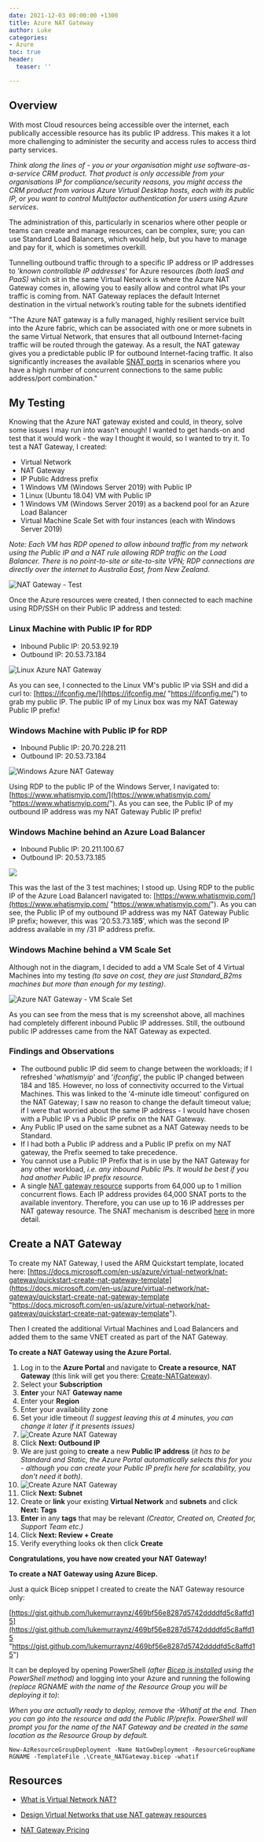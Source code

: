 ```yaml
---
date: 2021-12-03 00:00:00 +1300
title: Azure NAT Gateway
author: Luke
categories:
- Azure
toc: true
header:
  teaser: ''

---
```

## Overview

With most Cloud resources being accessible over the internet, each publically accessible resource has its public IP address. This makes it a lot more challenging to administer the security and access rules to access third party services.

_Think along the lines of - you or your organisation might use software-as-a-service CRM product. That product is only accessible from your organisations IP for compliance/security reasons, you might access the CRM product from various Azure Virtual Desktop hosts, each with its public IP, or you want to control Multifactor authentication for users using Azure services_.

The administration of this, particularly in scenarios where other people or teams can create and manage resources, can be complex, sure; you can use Standard Load Balancers, which would help, but you have to manage and pay for it, which is sometimes overkill.

Tunnelling outbound traffic through to a specific IP address or IP addresses to _'known controllable IP addresses_' for Azure resources _(both IaaS and PaaS)_ which sit in the same Virtual Network is where the Azure NAT Gateway comes in, allowing you to easily allow and control what IPs your traffic is coming from. NAT Gateway replaces the default Internet destination in the virtual network’s routing table for the subnets identified

"The Azure NAT gateway is a fully managed, highly resilient service built into the Azure fabric, which can be associated with one or more subnets in the same Virtual Network, that ensures that all outbound Internet-facing traffic will be routed through the gateway. As a result, the NAT gateway gives you a predictable public IP for outbound Internet-facing traffic. It also significantly increases the available [SNAT ports](https://docs.microsoft.com/en-us/azure/app-service/troubleshoot-intermittent-outbound-connection-errors) in scenarios where you have a high number of concurrent connections to the same public address/port combination."

## My Testing

Knowing that the Azure NAT gateway existed and could, in theory, solve some issues I may run into wasn't enough! I wanted to get hands-on and test that it would work - the way I thought it would, so I wanted to try it. To test a NAT Gateway, I created:

* Virtual Network
* NAT Gateway
* IP Public Address prefix
* 1 Windows VM (Windows Server 2019) with Public IP
* 1 Linux (Ubuntu 18.04) VM with Public IP
* 1 Windows VM (Windows Server 2019) as a backend pool for an Azure Load Balancer
* Virtual Machine Scale Set with four instances (each with Windows Server 2019)

_Note: Each VM has RDP opened to allow inbound traffic from my network using the Public IP and a NAT rule allowing RDP traffic on the Load Balancer. There is no point-to-site or site-to-site VPN; RDP connections are directly over the internet to Australia East, from New Zealand._

![NAT Gateway - Test](/uploads/natgw_test.png "NAT Gateway - Test") 

Once the Azure resources were created, I then connected to each machine using RDP/SSH on their Public IP address and tested:

### Linux Machine with Public IP for RDP

* Inbound Public IP: 20.53.92.19
* Outbound IP: 20.53.73.184

![Linux Azure NAT Gateway](/uploads/linux_ubuntu_nat_test.png "Linux Azure NAT Gateway")

As you can see, I connected to the Linux VM's public IP via SSH and did a curl to: [https://ifconfig.me/](https://ifconfig.me/ "https://ifconfig.me/") to grab my public IP. The public IP of my Linux box was my NAT Gateway Public IP prefix!

### Windows Machine with Public IP for RDP

* Inbound Public IP: 20.70.228.211
* Outbound IP: 20.53.73.184

![Windows Azure NAT Gateway](/uploads/window_nat_test.png "Windows Azure NAT Gateway")

Using RDP to the public IP of the Windows Server, I navigated to: [https://www.whatismyip.com/](https://www.whatismyip.com/  "https://www.whatismyip.com/"). As you can see, the Public IP of my outbound IP address was my NAT Gateway Public IP prefix!

### Windows Machine behind an Azure Load Balancer

* Inbound Public IP: 20.211.100.67
* Outbound IP: 20.53.73.185

![](/uploads/windows_nat_test_loadbalancer.png)

This was the last of the 3 test machines; I stood up. Using RDP to the public IP of the Azure Load BalancerI navigated to: [https://www.whatismyip.com/](https://www.whatismyip.com/ "https://www.whatismyip.com/"). As you can see, the Public IP of my outbound IP address was my NAT Gateway Public IP prefix; however, this was '20.53.73.18**5**', which was the second IP address available in my /31 IP address prefix.

### Windows Machine behind a VM Scale Set

Although not in the diagram, I decided to add a VM Scale Set of 4 Virtual Machines into my testing _(to save on cost, they are just Standard_B2ms machines but more than enough for my testing)_.

![Azure NAT Gateway - VM Scale Set](/uploads/vmss_nat_test.png "Azure NAT Gateway - VM Scale Set")

As you can see from the mess that is my screenshot above, all machines had completely different inbound Public IP addresses. Still, the outbound public IP addresses came from the NAT Gateway as expected.

### Findings and Observations

* The outbound public IP did seem to change between the workloads; if I refreshed '_whatismyip_' and '_ifconfig_', the public IP changed between 184 and 185. However, no loss of connectivity occurred to the Virtual Machines. This was linked to the '4-minute idle timeout' configured on the NAT Gateway; I saw no reason to change the default timeout value; if I were that worried about the same IP address - I would have chosen with a Public IP vs a Public IP prefix on the NAT Gateway.
* Any Public IP used on the same subnet as a NAT Gateway needs to be Standard.
* If I had both a Public IP address and a Public IP prefix on my NAT gateway, the Prefix seemed to take precedence.
* You cannot use a Public IP Prefix that is in use by the NAT Gateway for any other workload, _i.e. any inbound Public IPs. It would be best if you had another Public IP prefix resource._
* A single [NAT gateway resource](https://docs.microsoft.com/en-us/azure/virtual-network/nat-gateway/nat-gateway-resource) supports from 64,000 up to 1 million concurrent flows. Each IP address provides 64,000 SNAT ports to the available inventory. Therefore, you can use up to 16 IP addresses per NAT gateway resource. The SNAT mechanism is described [here](https://docs.microsoft.com/en-us/azure/virtual-network/nat-gateway/nat-gateway-resource#source-network-address-translation) in more detail.

## Create a NAT Gateway

To create my NAT Gateway, I used the ARM Quickstart template, located here: [https://docs.microsoft.com/en-us/azure/virtual-network/nat-gateway/quickstart-create-nat-gateway-template](https://docs.microsoft.com/en-us/azure/virtual-network/nat-gateway/quickstart-create-nat-gateway-template "https://docs.microsoft.com/en-us/azure/virtual-network/nat-gateway/quickstart-create-nat-gateway-template").

Then I created the additional Virtual Machines and Load Balancers and added them to the same VNET created as part of the NAT Gateway.

**To create a NAT Gateway using the Azure Portal.**

 1. Log in to the **Azure Portal** and navigate to **Create a resource**, **NAT Gateway** (this link will get you there: [Create-NATGateway](https://portal.azure.com/#create/Microsoft.NatGateway-ARM "Create network address translation (NAT) gateway")).
 2. Select your **Subscription**
 3. **Enter** your NAT **Gateway name**
 4. Enter your **Region**
 5. Enter your availability zone
 6. Set your idle timeout _(I suggest leaving this at 4 minutes, you can change it later if it presents issues)_
 7. ![Create Azure NAT Gateway](/uploads/create_natgateway1.png "Create Azure NAT Gateway")
 8. Click **Next: Outbound IP**
 9. We are just going to **create** a new **Public IP address** (_it has to be Standard and Static, the Azure Portal automatically selects this for you - although you can create your Public IP prefix here for scalability, you don't need it both)_.
10. ![Create Azure NAT Gateway](/uploads/create_natgateway2.png "Create Azure NAT Gateway")
11.  Click **Next: Subnet**
12. Create or **link** your existing **Virtual Network** and **subnets** and click **Next: Tags**
13. **Enter** in any **tags** that may be relevant _(Creator, Created on, Created for, Support Team etc.)_ 
14. Click **Next: Review  + Create**
15. Verify everything looks ok then click **Create**

**Congratulations, you have now created your NAT Gateway!**

**To create a NAT Gateway using Azure Bicep.**

Just a quick Bicep snippet I created to create the NAT Gateway resource only:

[https://gist.github.com/lukemurraynz/469bf56e8287d5742ddddfd5c8affd15](https://gist.github.com/lukemurraynz/469bf56e8287d5742ddddfd5c8affd15 "https://gist.github.com/lukemurraynz/469bf56e8287d5742ddddfd5c8affd15")

It can be deployed by opening PowerShell _(after_ [_Bicep is installed_](https://docs.microsoft.com/en-us/azure/azure-resource-manager/bicep/install#windows "Install Bicep tools") _using the PowerShell method)_ and logging into your Azure and running the following _(replace RGNAME with the name of the Resource Group you will be deploying it to)_:

_When you are actually ready to deploy, remove the -Whatif at the end. Then you can go into the resource and add the Public IP/prefix. PowerShell will prompt you for the name of the NAT Gateway and be created in the same location as the Resource Group by default._

    New-AzResourceGroupDeployment -Name NatGwDeployment -ResourceGroupName RGNAME -TemplateFile .\Create_NATGateway.bicep -whatif

## Resources

* [What is Virtual Network NAT?]()


* [Design Virtual Networks that use NAT gateway resources]()
* [NAT Gateway Pricing](https://azure.microsoft.com/en-us/pricing/details/virtual-network/#pricing "Azure NAT Gateway Pricing")